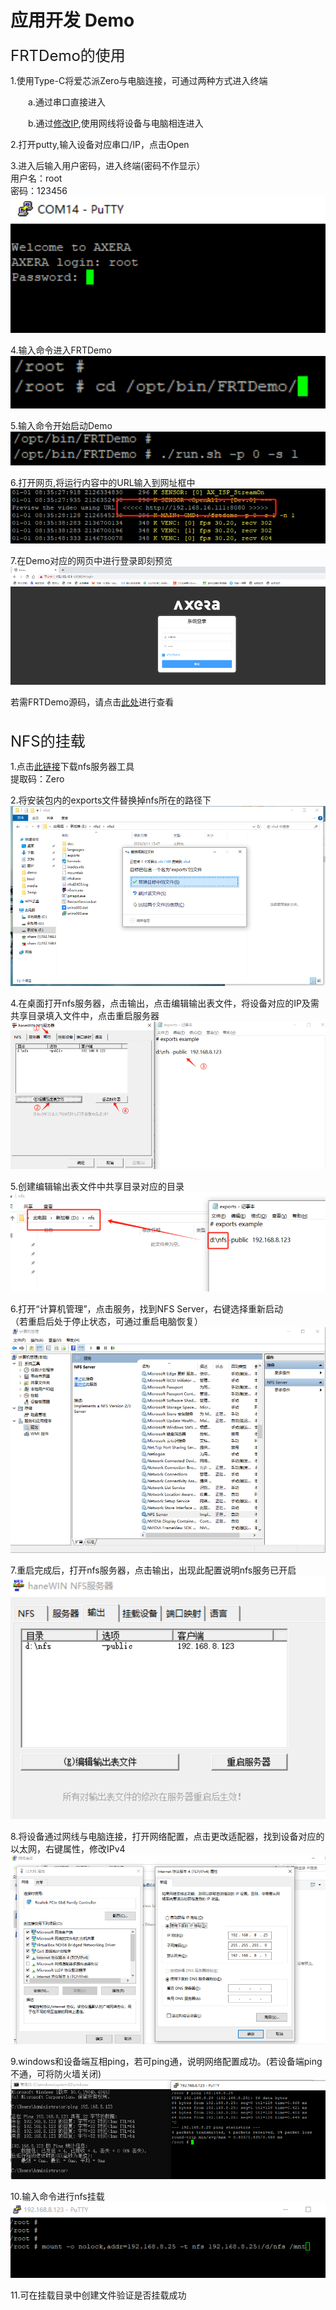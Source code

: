 # 应用开发 Demo

<font size="5">FRTDemo的使用</font><br />

1.使用Type-C将爱芯派Zero与电脑连接，可通过两种方式进入终端
	<p style="text-indent:2em;">a.通过串口直接进入</p>
	<p style="text-indent:2em;">b.通过<a href="https://axera-pi-zero-docs-cn.readthedocs.io/zh-cn/latest/doc_guide_FAQ.html">修改IP</a>,使用网线将设备与电脑相连进入</p>

2.打开putty,输入设备对应串口/IP，点击Open<br />

3.进入后输入用户密码，进入终端(密码不作显示）<br />
用户名：root<br />
密码：123456<br />
![](./media/FAQ/FAQ_3.jpg)

4.输入命令进入FRTDemo<br />
![](./media/demo/demo_1.jpg)

5.输入命令开始启动Demo<br />
![](./media/demo/demo_2.jpg)

6.打开网页,将运行内容中的URL输入到网址框中
![](./media/demo/demo_3.jpg)

7.在Demo对应的网页中进行登录即刻预览
![](./media/demo/demo_4.jpg)

若需FRTDemo源码，请点击<a href="https://github.com/AXERA-TECH/ax620q_bsp_sdk">此处</a>进行查看<br />
<br />
<br />
<font size="5">NFS的挂载</font><br />

1.点击<a href="https://pan.baidu.com/s/1ZhK5TAt4H6BPRn4bDA1oXA">此链接</a>下载nfs服务器工具<br />
提取码：Zero<br />

2.将安装包内的exports文件替换掉nfs所在的路径下
![](./media/nfs/nfs_1.jpg)

4.在桌面打开nfs服务器，点击输出，点击编辑输出表文件，将设备对应的IP及需共享目录填入文件中，点击重启服务器<br />
![](./media/nfs/nfs_3.jpg)

5.创建编辑输出表文件中共享目录对应的目录<br />
![](./media/nfs/nfs_8.jpg)

6.打开“计算机管理”，点击服务，找到NFS Server，右键选择重新启动<br />
（若重启后处于停止状态，可通过重启电脑恢复）<br />
![](./media/nfs/nfs_2.jpg)

7.重启完成后，打开nfs服务器，点击输出，出现此配置说明nfs服务已开启<br />
![](./media/nfs/nfs_4.jpg)

8.将设备通过网线与电脑连接，打开网络配置，点击更改适配器，找到设备对应的以太网，右键属性，修改IPv4<br />
![](./media/nfs/nfs_5.jpg)

9.windows和设备端互相ping，若可ping通，说明网络配置成功。(若设备端ping不通，可将防火墙关闭)<br />
![](./media/nfs/nfs_6.jpg)

10.输入命令进行nfs挂载<br />
![](./media/nfs/nfs_7.jpg)

11.可在挂载目录中创建文件验证是否挂载成功
